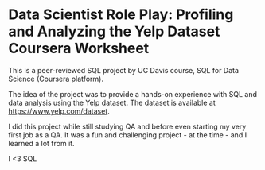 Data Scientist Role Play: Profiling and Analyzing the Yelp Dataset Coursera Worksheet
================================================================================================
This is a peer-reviewed SQL project by UC Davis course, SQL for Data Science (Coursera platform).

The idea of the project was to provide a hands-on experience with
SQL and data analysis using the Yelp dataset.
The dataset is available at https://www.yelp.com/dataset.

I did this project while still studying QA and before even starting my very first job as a QA.
It was a fun and challenging project - at the time - and I learned a lot from it.

I <3 SQL
